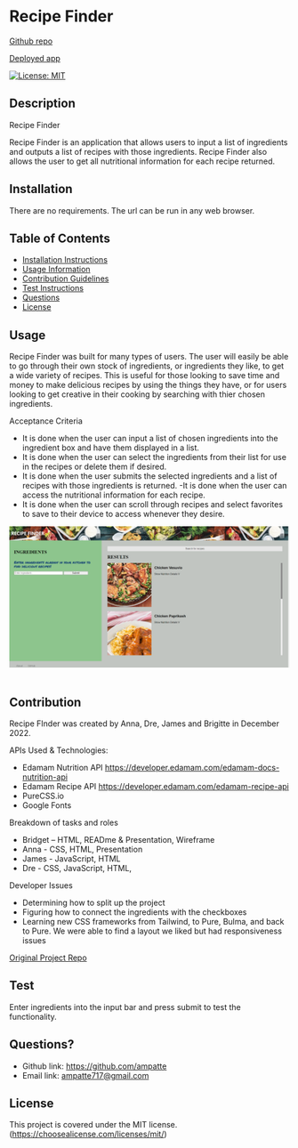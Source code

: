 # Recipe Finder

[Github repo](https://github.com/ampatte/recipe-finder-app)

​[Deployed app](https://ampatte.github.io/recipe-finder-app)

[![License: MIT](https://img.shields.io/badge/License-MIT-yellow.svg)](https://opensource.org/licenses/MIT)

## Description
 Recipe Finder

 Recipe Finder is an application that allows users to input a list of ingredients and outputs a list of recipes with those ingredients. Recipe Finder also allows the user to get all nutritional information for each recipe returned.

 ## Installation
 There are no requirements. The url can be run in any web browser.

 ## Table of Contents
  - [Installation Instructions](#Installation)
  - [Usage Information](#Usage)
  - [Contribution Guidelines](#Contribution)
  - [Test Instructions](#Test)
  - [Questions](#Questions)
  - [License](#License)

  ## Usage
 Recipe Finder was built for many types of users. The user will easily be able to go through their own stock of ingredients, or ingredients they like, to get a wide variety of recipes. This is useful for those looking to save time and money to make delicious recipes by using the things they have, or for users looking to get creative in their cooking by searching with thier chosen ingredients. 

 Acceptance Criteria
 - It is done when the user can input a list of chosen ingredients into the ingredient box and have them displayed in a list.
 - It is done when the user can select the ingredients from their list for use in the recipes or delete them if desired.
 - It is done when the user submits the selected ingredients and a list of recipes with those ingredients is returned.
 -It is done when the user can access the nutritional information for each recipe.
 - It is done when the user can scroll through recipes and select favorites to save to their device to access whenever they desire.

 ![screenshot](./assets/recipeFinder.png/)
​
 ## Contribution
 Recipe FInder was created by Anna, Dre, James and Brigitte in December 2022.​

 ​APIs Used & Technologies:​
 - Edamam Nutrition API https://developer.edamam.com/edamam-docs-nutrition-api
 - Edamam Recipe API https://developer.edamam.com/edamam-recipe-api ​
 - PureCSS.io​
 - Google Fonts

 Breakdown of tasks and roles
 - Bridget – HTML, READme & Presentation, Wireframe​
 - Anna - CSS, HTML, Presentation​
 - James - JavaScript, HTML​
 - Dre - CSS, JavaScript, HTML,​

 Developer Issues
 - Determining how to split up the project​
 - Figuring how to connect the ingredients with the checkboxes​
 - Learning new CSS frameworks from Tailwind, to Pure, Bulma, and back to Pure.  We were able to find a layout we liked but had responsiveness issues​

 [Original Project Repo​](https://github.com/dredawkins11/recipe-finder-app​)

 ## Test
 Enter ingredients into the input bar and press submit to test the functionality.

 ## Questions?
  - Github link: https://github.com/ampatte
  - Email link: ampatte717@gmail.com

 ## License
 This project is covered under the MIT license.(https://choosealicense.com/licenses/mit/)